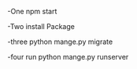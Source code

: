<p>-One npm start</p>
<p>-Two install Package</p>
<p>-three python mange.py migrate</p>
<p>-four run python mange.py runserver</p>
